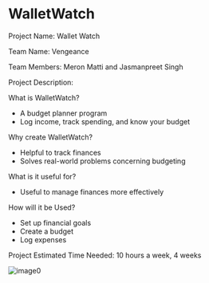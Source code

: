 # WalletWatch

Project Name: Wallet Watch

Team Name: Vengeance 

Team Members: Meron Matti and Jasmanpreet Singh

Project Description: 

What is WalletWatch?
- A budget planner program
- Log income, track spending, and know your budget 

Why create WalletWatch?
- Helpful to track finances
- Solves real-world problems concerning budgeting

What is it useful for?
- Useful to manage finances more effectively

How will it be Used?
- Set up financial goals
- Create a budget
- Log expenses

Project Estimated Time Needed:
10 hours a week, 
4 weeks 

![image0](https://github.com/MeronM18/WalletWatch/assets/156122680/c0f2c529-c5ad-482f-ba75-15dca14fd272)



